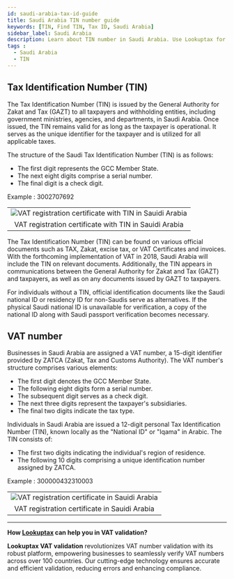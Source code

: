 ```yaml
---
id: saudi-arabia-tax-id-guide
title: Saudi Arabia TIN number guide
keywords: [TIN, Find TIN, Tax ID, Saudi Arabia]
sidebar_label: Saudi Arabia
description: Learn about TIN number in Saudi Arabia. Use Lookuptax for hassle-free tax id validation in Saudi Arabia and other 100+ countries
tags : 
  - Saudi Arabia
  - TIN
---
```


## Tax Identification Number (TIN)

The Tax Identification Number (TIN) is issued by the General Authority for Zakat and Tax (GAZT) to all taxpayers and withholding entities, including government ministries, agencies, and departments, in Saudi Arabia. Once issued, the TIN remains valid for as long as the taxpayer is operational. It serves as the unique identifier for the taxpayer and is utilized for all applicable taxes.

The structure of the Saudi Tax Identification Number (TIN) is as follows:

* The first digit represents the GCC Member State.
* The next eight digits comprise a serial number.
* The final digit is a check digit.

Example : 3002707692

<table align="center" border="0px" border-color="#dedede"><tr><td>
  <img src="/docs/img/taxid/tin-saudi.PNG" alt="VAT registration certificate with TIN in Sauidi Arabia" title="VAT registration certificate with TIN in Sauidi Arabia"/>
  </td></tr>
  <tr><td align="center">VAT registration certificate with TIN in Sauidi Arabia</td></tr>
</table>


The Tax Identification Number (TIN) can be found on various official documents such as TAX, Zakat, excise tax, or VAT Certificates and invoices. With the forthcoming implementation of VAT in 2018, Saudi Arabia will include the TIN on relevant documents. Additionally, the TIN appears in communications between the General Authority for Zakat and Tax (GAZT) and taxpayers, as well as on any documents issued by GAZT to taxpayers.

For individuals without a TIN, official identification documents like the Saudi national ID or residency ID for non-Saudis serve as alternatives. If the physical Saudi national ID is unavailable for verification, a copy of the national ID along with Saudi passport verification becomes necessary.

## VAT number
Businesses in Saudi Arabia are assigned a VAT number, a 15-digit identifier provided by ZATCA (Zakat, Tax and Customs Authority). The VAT number's structure comprises various elements:

- The first digit denotes the GCC Member State.
- The following eight digits form a serial number.
- The subsequent digit serves as a check digit.
- The next three digits represent the taxpayer's subsidiaries.
- The final two digits indicate the tax type.

Individuals in Saudi Arabia are issued a 12-digit personal Tax Identification Number (TIN), known locally as the "National ID" or "Iqama" in Arabic. The TIN consists of:

- The first two digits indicating the individual's region of residence.
- The following 10 digits comprising a unique identification number assigned by ZATCA.


Example : 300000432310003

<table align="center" border="0px" border-color="#dedede"><tr><td>
  <img src="/docs/img/taxid/vat-certificate-saudi.PNG" alt="VAT registration certificate in Sauidi Arabia" title="VAT registration certificate in Sauidi Arabia"/>
  </td></tr>
  <tr><td align="center">VAT registration certificate in Sauidi Arabia</td></tr>
</table>

----
**How [Lookuptax](https://lookuptax.com/) can help you in VAT validation?**

**Lookuptax VAT validation** revolutionizes VAT number validation with its robust platform, empowering businesses to seamlessly verify VAT numbers across over 100 countries. Our cutting-edge technology ensures accurate and efficient validation, reducing errors and enhancing compliance.
